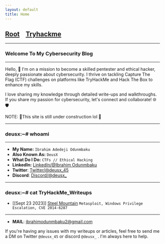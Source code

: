 ```yaml
---
layout: default
title: Home
---
```


<h2 class="mume-header" id="mainindexhtml-nbspnbsp-contactcontacthtml"><a href="./index.html">Root</a>&#xA0;&#xA0;&#xA0; <a href="/Posts/TryHackMe_Writeups/index.html">Tryhackme</a>&#xA0;&#xA0;&#xA0;</h2>

* * *
### Welcome To My Cybersecurity Blog
* * *

Hello, 👋 I'm on a mission to become a skilled pentester and ethical hacker, deeply passionate about cybersecurity. I thrive on tackling Capture The Flag (CTF) challenges on platforms like TryHackMe and Hack The Box to enhance my skills.

I love sharing my knowledge through detailed write-ups and walkthroughs. If you share my passion for cybersecurity, let's connect and collaborate! 🌐🛡️

NOTE: 🚧This site is still under construction lol 🚧
* * *
### deusx:~# whoami
* * *

- **My Name:** `Ibrahim Adedeji Odunmbaku`
- **Also Known As:** `DeusX`
- **What Do I Do:** `CTFs // Ethical Hacking`
- **LinkedIn:** [LinkedIn/@Ibrahim Odunmbaku](https://www.linkedin.com/in/ibrahim-odunmbaku-8639a811b/)
- **Twitter**: [Twitter/@deusx_45](https://twitter.com/deusx_45)
- **Discord**: [Discord/@deusx_]()

* * *
### **deusx:~# cat TryHackMe_Writeups**
- [[Sept 23 2023]] [Steel Mountain](https://deusx7.github.io/Posts/TryHackMe_Writeups/Writeups/Steel_Mountain/Steel_Mountain.html) `Metasploit, Windows Privilege Escalation, CVE 2014-6287`
* * *

- **MAIL**: ibrahimodunmbaku2@gmail.com

If you're having any issues with my writeups or articles, feel free to send me a DM on Twitter `@deusx_45` or discord `@deusx_` . I'm always here to help.
